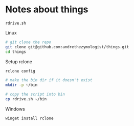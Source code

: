 # Notes about things

`rdrive.sh`

Linux

```sh
# git clone the repo
git clone git@github.com:andrethezymologist/things.git
cd things
```

Setup rclone

```sh
rclone config
```

```sh
# make the bin dir if it doesn't exist
mkdir -p ~/bin

# copy the script into bin
cp rdrive.sh ~/bin
```

Windows

```ps
winget install rclone
```
